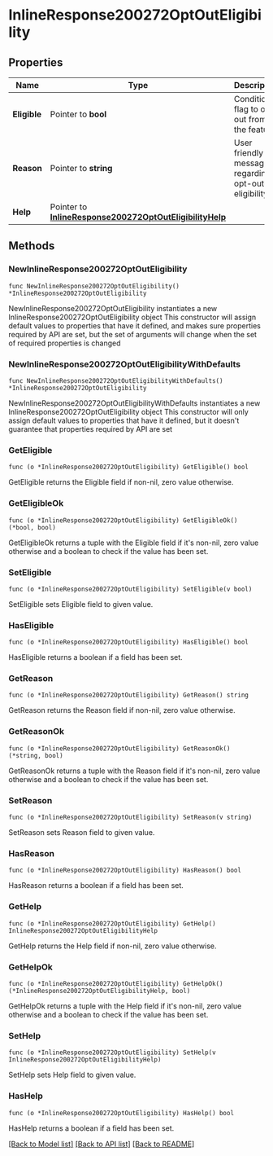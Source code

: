 # InlineResponse200272OptOutEligibility

## Properties

Name | Type | Description | Notes
------------ | ------------- | ------------- | -------------
**Eligible** | Pointer to **bool** | Condition flag to opt out from the feature | [optional] 
**Reason** | Pointer to **string** | User friendly message regarding opt-out eligibility | [optional] 
**Help** | Pointer to [**InlineResponse200272OptOutEligibilityHelp**](InlineResponse200272OptOutEligibilityHelp.md) |  | [optional] 

## Methods

### NewInlineResponse200272OptOutEligibility

`func NewInlineResponse200272OptOutEligibility() *InlineResponse200272OptOutEligibility`

NewInlineResponse200272OptOutEligibility instantiates a new InlineResponse200272OptOutEligibility object
This constructor will assign default values to properties that have it defined,
and makes sure properties required by API are set, but the set of arguments
will change when the set of required properties is changed

### NewInlineResponse200272OptOutEligibilityWithDefaults

`func NewInlineResponse200272OptOutEligibilityWithDefaults() *InlineResponse200272OptOutEligibility`

NewInlineResponse200272OptOutEligibilityWithDefaults instantiates a new InlineResponse200272OptOutEligibility object
This constructor will only assign default values to properties that have it defined,
but it doesn't guarantee that properties required by API are set

### GetEligible

`func (o *InlineResponse200272OptOutEligibility) GetEligible() bool`

GetEligible returns the Eligible field if non-nil, zero value otherwise.

### GetEligibleOk

`func (o *InlineResponse200272OptOutEligibility) GetEligibleOk() (*bool, bool)`

GetEligibleOk returns a tuple with the Eligible field if it's non-nil, zero value otherwise
and a boolean to check if the value has been set.

### SetEligible

`func (o *InlineResponse200272OptOutEligibility) SetEligible(v bool)`

SetEligible sets Eligible field to given value.

### HasEligible

`func (o *InlineResponse200272OptOutEligibility) HasEligible() bool`

HasEligible returns a boolean if a field has been set.

### GetReason

`func (o *InlineResponse200272OptOutEligibility) GetReason() string`

GetReason returns the Reason field if non-nil, zero value otherwise.

### GetReasonOk

`func (o *InlineResponse200272OptOutEligibility) GetReasonOk() (*string, bool)`

GetReasonOk returns a tuple with the Reason field if it's non-nil, zero value otherwise
and a boolean to check if the value has been set.

### SetReason

`func (o *InlineResponse200272OptOutEligibility) SetReason(v string)`

SetReason sets Reason field to given value.

### HasReason

`func (o *InlineResponse200272OptOutEligibility) HasReason() bool`

HasReason returns a boolean if a field has been set.

### GetHelp

`func (o *InlineResponse200272OptOutEligibility) GetHelp() InlineResponse200272OptOutEligibilityHelp`

GetHelp returns the Help field if non-nil, zero value otherwise.

### GetHelpOk

`func (o *InlineResponse200272OptOutEligibility) GetHelpOk() (*InlineResponse200272OptOutEligibilityHelp, bool)`

GetHelpOk returns a tuple with the Help field if it's non-nil, zero value otherwise
and a boolean to check if the value has been set.

### SetHelp

`func (o *InlineResponse200272OptOutEligibility) SetHelp(v InlineResponse200272OptOutEligibilityHelp)`

SetHelp sets Help field to given value.

### HasHelp

`func (o *InlineResponse200272OptOutEligibility) HasHelp() bool`

HasHelp returns a boolean if a field has been set.


[[Back to Model list]](../README.md#documentation-for-models) [[Back to API list]](../README.md#documentation-for-api-endpoints) [[Back to README]](../README.md)


